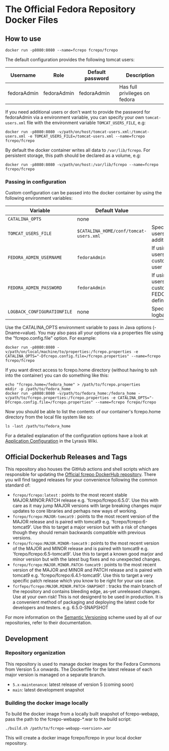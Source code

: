 # The Official Fedora Repository Docker Files

## How to use

```
docker run -p8080:8080 --name=fcrepo fcrepo/fcrepo
```

The default configuration provides the following tomcat users:

Username | Role          | Default password | Description
-------- | ------------- | ---------------- | -----------
fedoraAdmin | fedoraAdmin | fedoraAdmin     | Has full privileges on fedora

If you need additional users or don't want to provide the password for fedoraAdmin via a environment variable, you can specify your own `tomcat-users.xml` file with the environment variable `TOMCAT_USERS_FILE`, e.g:

```
docker run -p8080:8080 -v/path/on/host/tomcat-users.xml:/tomcat-users.xml -e TOMCAT_USERS_FILE=/tomcat-users.xml --name=fcrepo fcrepo/fcrepo
```

By default the docker container writes all data to `/var/lib/fcrepo`. For persistent storage, this path should be declared as a volume, e.g:

```
docker run -p8080:8080 -v/path/on/host:/var/lib/fcrepo --name=fcrepo fcrepo/fcrepo
```

### Passing in configuration

Custom configuration can be passed into the docker container by using the following environment variables:

Variable | Default Value | Description
-------- | ------------- | -----------
`CATALINA_OPTS` | none |
`TOMCAT_USERS_FILE` | `$CATALINA_HOME/conf/tomcat-users.xml` | Specify a custom tomcat-users.xml file with e.g. additional users
`FEDORA_ADMIN_USERNAME` | `fedoraAdmin` | If using the default tomcat-users.xml file: specify a custom username for the user `fedoraAdmin`
`FEDORA_ADMIN_PASSWORD` | `fedoraAdmin` | If using the default tomcat-users.xml file: specify a custom password  for the FEDORA_ADMIN_USERNAME defined above
`LOGBACK_CONFIGURATIONFILE` | none | Specify a custom logback.configurationFile

Use the CATALINA_OPTS environment variable to pass in Java options (-Dname=value). You may also pass all your options via a properties file
using the "fcrepo.config.file" option.  For example: 
```
docker run -p8080:8080 -v/path/on/local/machine/to/properties:/fcrepo.properties -e CATALINA_OPTS="-Dfcrepo.config.file=/fcrepo.properties" --name=fcrepo fcrepo/fcrepo
```

If you want direct access to fcrepo.home directory (without having to ssh into the container) you can do something like this:

```
echo "fcrepo.home=/fedora_home" > /path/to/fcrepo.properties
mkdir -p /path/to/fedora_home
docker run -p8080:8080 -v/path/to/fedora_home:/fedora_home -v/path/to/fcrepo.properties:/fcrepo.properties -e CATALINA_OPTS="-Dfcrepo.config.file=/fcrepo.properties" --name=fcrepo fcrepo/fcrepo
```

Now you should be able to list the contents of our container's fcrepo.home directory from the local file system like so:
```
ls -last /path/to/fedora_home
```


For a detailed explanation of the configuration options have a look at [Application Configuration](https://wiki.lyrasis.org/display/FEDORA6x/Application+Configuration) in the Lyrasis Wiki.

## Official Dockerhub Releases and Tags

This repository also houses the GitHub actions and shell scripts which are responsible for updating the [Official fcrepo DockerHub repository](https://hub.docker.com/r/fcrepo/fcrepo/tags). There you will find tagged releases for your convenience following the common standard of:

- `fcrepo/fcrepo:latest` : points to the most recent stable MAJOR.MINOR.PATCH release e.g. 'fcrepo/fcrepo:6.5.0'. Use this with care as it may jump MAJOR versions with large breaking changes major updates to core libraries and perhaps new ways of working.  
- `fcrepo/fcrepo:MAJOR-tomcat9` : points to the most recent version of the MAJOR release and is paired with tomcat9 e.g. 'fcrepo/fcrepo:6-tomcat9'. Use this to target a major version but with a risk of changes though they should remain backwards compatible with previous versions.
- `fcrepo/fcrepo:MAJOR.MINOR-tomcat9` : points to the most recent version of the MAJOR and MINOR release and is paired with tomcat9 e.g. 'fcrepo/fcrepo:6.5-tomcat9'. Use this to target a known good marjor and minor version but with the latest bug fixes and no unexpected changes. 
- `fcrepo/fcrepo:MAJOR.MINOR.PATCH-tomcat9` : points to the most recent version of the MAJOR and MINOR and PATCH release and is paired with tomcat9 e.g. 'fcrepo/fcrepo:6.4.1-tomcat9'. Use this to target a very specific patch release which you know to be right for your use case. 
- `fcrfepo/fcrepo:MAJOR.MINOR.PATCH-SNAPSHOT` : tracks the main branch of the repository and contains bleeding edge, as-yet unreleased changes. Use at your own risk! This is not designerd to be used in production. It is a convenient method of packaging and deploying the latest code for developers and testers.  e.g. 6.5.0-SNAPSHOT

For more information on the [Semantic Versioning](https://semver.org) scheme used by all of our repositories, refer to their documentation. 



## Development

### Repository organization

This repository is used to manage docker images for the Fedora Commons from Version 5.x onwards. The Dockerfile for the latest release of each major version is managed on a separate branch.

- `5.x-maintenance`: latest release of version 5 (coming soon)
- `main`: latest development snapshot

 ### Building the docker image locally

To build the docker image from a locally built snapshot of fcrepo-webapp, pass the path to the fcrepo-webapp-*.war to the build script:

```
./build.sh /path/to/fcrepo-webapp-<version>.war
```

This will create a docker image fcrepo/fcrepo in your local docker repository.
